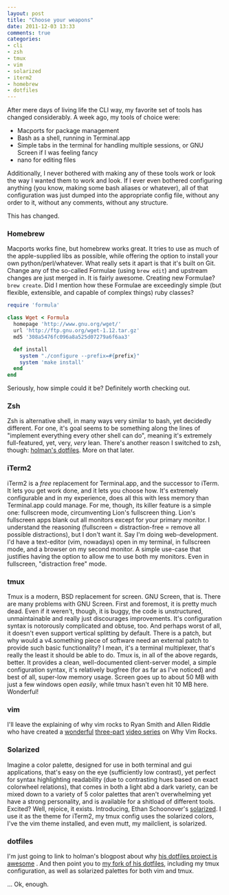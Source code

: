 ```yaml
---
layout: post
title: "Choose your weapons"
date: 2011-12-03 13:33
comments: true
categories:
- cli
- zsh
- tmux
- vim
- solarized
- iterm2
- homebrew
- dotfiles
---
```


After mere days of living life the CLI way, my favorite set of tools has changed
considerably. A week ago, my tools of choice were:

- Macports for package management
- Bash as a shell, running in Terminal.app
- Simple tabs in the terminal for handling multiple sessions, or GNU Screen if I
  was feeling fancy
- nano for editing files

Additionally, I never bothered with making any of these tools work or look the
way I wanted them to work and look. If I ever even bothered configuring anything
(you know, making some bash aliases or whatever), all of that configuration was
just dumped into the appropriate config file, without any order to it, without
any comments, without any structure.

This has changed.
<!--more--> 

### Homebrew ###

Macports works fine, but homebrew works great. It tries to use as much of the
apple-supplied libs as possible, while offering the option to install your own
python/perl/whatever. What really sets it apart is that it's built on Git.
Change any of the so-called Formulae (using `brew edit`) and upstream changes
are just merged in. It is fairly awesome. Creating new Formulae? `brew create`.
Did I mention how these Formulae are exceedingly simple (but flexible,
extensible, and capable of complex things) ruby classes?

``` ruby Example Formula http://mxcl.github.com/homebrew/ The Homebrew homepage
require 'formula'

class Wget < Formula
  homepage 'http://www.gnu.org/wget/'
  url 'http://ftp.gnu.org/wget-1.12.tar.gz'
  md5 '308a5476fc096a8a525d07279a6f6aa3'

  def install
    system "./configure --prefix=#{prefix}"
    system 'make install'
  end
end
```

Seriously, how simple could it be? Definitely worth checking out.

### Zsh ###

Zsh is alternative shell, in many ways very similar to bash, yet decidedly
different. For one, it's goal seems to be something along the lines of
"implement everything every other shell can do", meaning it's extremely
full-featured, yet, very, *very* lean. There's another reason I switched to zsh,
though: [holman's dotfiles](https://github.com/holman/dotfiles). More on that
later.

### iTerm2 ###

iTerm2 is a *free* replacement for Terminal.app, and the successor to iTerm. It
lets you get work done, and it lets you choose how. It's extremely configurable
and in my experience, does all this with less memory than Terminal.app could
manage. For me, though, its killer feature is a simple one: fullscreen mode,
circumventing Lion's fullscreen thing. Lion's fullscreen apps blank out all
monitors except for your primary monitor. I understand the reasoning (fullscreen
= distraction-free = remove all possible distractions), but I don't want it. Say
I'm doing web-development. I'd have a text-editor (vim, nowadays) open in my
terminal, in fullscreen mode, and a browser on my second monitor. A simple
use-case that justifies having the option to allow me to use both my monitors.
Even in fullscreen, "distraction free" mode.

### tmux ###

Tmux is a modern, BSD replacement for screen. GNU Screen, that is. There are
many problems with GNU Screen. First and foremost, it is pretty much dead. Even
if it weren't, though, it is buggy, the code is unstructured, unmaintainable and
really just discourages improvements. It's configuration syntax is notorously
complicated and obtuse, too. And perhaps worst of all, it doesn't even support
vertical splitting by default. There is a patch, but why would a v4.something
piece of software need an external patch to provide such basic functionality? I
mean, it's a terminal multiplexer, that's really the least it should be able to
do. Tmux is, in all of the above regards, better. It provides a clean,
well-documented client-server model, a simple configuration syntax, it's
relatively bugfree (for as far as I've noticed) and best of all, super-low
memory usage. Screen goes up to about 50 MB with just a few windows open
*easily*, while tmux hasn't even hit 10 MB here. Wonderful!

### vim ###

I'll leave the explaining of why vim rocks to Ryan Smith and Allen Riddle who
have created a [wonderful](http://vimeo.com/6246476 "Why Vim Rocks (One editor to rule them all) - Part 1") 
[three-part](http://vimeo.com/6246492 "Why Vim Rocks (One editor to rule them all) - Part 2") 
[video series](http://vimeo.com/6255868 "Why Vim Rocks (One editor to rule them all) - Part 3")
on Why Vim Rocks.

### Solarized ###

Imagine a color palette, designed for use in both terminal and gui applications,
that's easy on the eye (sufficiently low contrast), yet perfect for syntax
highlighting readability (due to contrasting hues based on exact colorwheel
relations), that comes in both a light abd a dark variety, can be mixed down to
a variety of 5 color palettes that aren't overwhelming yet have a strong
personality, and is available for a shitload of different tools. Excited? Well,
rejoice, it exists. Introducing, Ethan Schoonover's
[solarized](http://ethanschoonover.com/solarized). I use it as the theme for
iTerm2, my tmux config uses the solarized colors, I've the vim theme installed,
and even mutt, my mailclient, is solarized.

### dotfiles ###

I'm just going to link to holman's blogpost about why 
[his dotfiles project is awesome](http://zachholman.com/2010/08/dotfiles-are-meant-to-be-forked/ "Zach Holman says: Dotfiles are meant to be forked")
. And then point you to 
[my fork of his dotfiles](https://github.com/zwilias/dotfiles), including my tmux 
configuration, as well as solarized palettes for both vim and tmux.

... Ok, enough.
